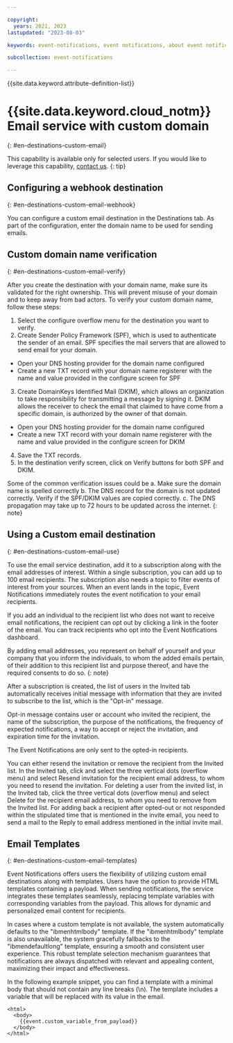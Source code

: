 ```yaml
---

copyright:
  years: 2021, 2023
lastupdated: "2023-08-03"

keywords: event-notifications, event notifications, about event notifications, destinations, email

subcollection: event-notifications

---
```


{{site.data.keyword.attribute-definition-list}}

# {{site.data.keyword.cloud_notm}} Email service with custom domain
{: #en-destinations-custom-email}

This capability is available only for selected users. If you would like to leverage this capability, [contact us](mailto:mbluemix@in.ibm.com?subject=[Custom%20Email%20Domain]%20:%20%20Request%20for%20Allowlisting&body=Kindly%20provide%20the%20below%20details:%0D%0A%0D%0AEvent%20Notifications%20Instance%20ID:%0D%0AIBM%20Account%20ID:%0D%0AIBM%20User%20ID:%0D%0ARegion:).
{: tip}

## Configuring a webhook destination
{: #en-destinations-custom-email-webhook}

You can configure a custom email destination in the Destinations tab. As part of the configuration, enter the domain name to be used for sending emails.

## Custom domain name verification
{: #en-destinations-custom-email-verify}

After you create the destination with your domain name, make sure its validated for the right ownership. This will prevent misuse of your domain and to keep away from bad actors.
To verify your custom domain name, follow these steps:
1. Select the configure overflow menu for the destination you want to verify.
2. Create Sender Policy Framework (SPF), which is used to authenticate the sender of an email. SPF specifies the mail servers that are allowed to send email for your domain.
  * Open your DNS hosting provider for the domain name configured
  * Create a new TXT record with your domain name registerer with the name and value provided in the configure screen for SPF
3. Create DomainKeys Identified Mail (DKIM), which allows an organization to take responsibility for transmitting a message by signing it. DKIM allows the receiver to check the email that claimed to have come from a specific domain, is authorized by the owner of that domain.
  * Open your DNS hosting provider for the domain name configured
  * Create a new TXT record with your domain name registerer with the name and value provided in the configure screen for DKIM
4. Save the TXT records.
5. In the destination verify screen, click on Verify buttons for both SPF and DKIM.

Some of the common verification issues could be
a. Make sure the domain name is spelled correctly
b. The DNS record for the domain is not updated correctly. Verify if the SPF/DKIM values are copied correctly.
c. The DNS propagation may take up to 72 hours to be updated across the internet.
{: note}

## Using a Custom email destination
{: #en-destinations-custom-email-use}

To use the email service destination, add it to a subscription along with the email addresses of interest. Within a single subscription, you can add up to 100 email recipients. The subscription also needs a topic to filter events of interest from your sources. When an event lands in the topic, Event Notifications immediately routes the event notification to your email recipients.

If you add an individual to the recipient list who does not want to receive email notifications, the recipient can opt out by clicking a link in the footer of the email. You can track recipients who opt into the Event Notifications dashboard.

By adding email addresses, you represent on behalf of yourself and your company that you inform the individuals, to whom the added emails pertain, of their addition to this recipient list and purpose thereof, and have the required consents to do so.
{: note}

After a subscription is created, the list of users in the Invited tab automatically receives initial message with information that they are invited to subscribe to the list, which is the "Opt-in" message.

Opt-in message contains user or account who invited the recipient, the name of the subscription, the purpose of the notifications, the frequency of expected notifications, a way to accept or reject the invitation, and expiration time for the invitation.

The Event Notifications are only sent to the opted-in recipients.

You can either resend the invitation or remove the recipient from the Invited list. In the Invited tab, click and select the three vertical dots (overflow menu) and select Resend invitation for the recipient email address, to whom you need to resend the invitation. For deleting a user from the invited list, in the Invited tab, click the three vertical dots (overflow menu) and select Delete for the recipient email address, to whom you need to remove from the Invited list. For adding back a recipient after opted-out or not responded within the stipulated time that is mentioned in the invite email, you need to send a mail to the Reply to email address mentioned in the initial invite mail.

## Email Templates
{: #en-destinations-custom-email-templates}

Event Notifications offers users the flexibility of utilizing custom email destinations along with templates. Users have the option to provide HTML templates containing a payload. When sending notifications, the service integrates these templates seamlessly, replacing template variables with corresponding variables from the payload. This allows for dynamic and personalized email content for recipients.

In cases where a custom template is not available, the system automatically defaults to the "ibmenhtmlbody" template. If the "ibmenhtmlbody" template is also unavailable, the system gracefully fallbacks to the "ibmendefaultlong" template, ensuring a smooth and consistent user experience. This robust template selection mechanism guarantees that notifications are always dispatched with relevant and appealing content, maximizing their impact and effectiveness.

In the following example snippet, you can find a template with a minimal body that should not contain any line breaks (\n). The template includes a variable that will be replaced with its value in the email.

```
<html>
  <body>
    {{event.custom_variable_from_payload}} 
  </body> 
</html>
```
